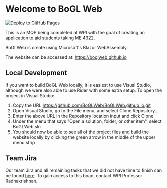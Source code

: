 # Welcome to BoGL Web

[![Deploy to GitHub Pages](https://github.com/BoGLWeb/BoGLWeb.github.io/actions/workflows/main.yml/badge.svg)](https://github.com/BoGLWeb/BoGLWeb.github.io/actions/workflows/main.yml)

This is an MQP being completed at WPI with the goal of creating an application to aid students taking ME 4322.

BoGLWeb is create using Microsoft's Blazor WebAssembly.

The website can be accessed at: https://boglweb.github.io

## Local Development

If you want to build BoGL Web locally, it is easiest to use Visual Studio, although we were also able to use Rider with some extra setup. To open the project in Visual Studio:
1. Copy the URL https://github.com/BoGLWeb/BoGLWeb.github.io.git
2. Open Visual Studio, go to the File menu, and select Clone Repository...
3. Enter the above URL in the Repository location input and click Clone
4. Under the menu that says "Open a solution, folder, or other item", select BoGLWeb.sln
5. You should now be able to see all of the project files and build the website locally by clicking the green arrow in the middle of the upper menu strip

## Team Jira

Our team Jira and all remaining tasks that we did not have time to finish can be found [here](https://bogl.atlassian.net/jira/core/projects/BOGL/board). To gain access to this boad, contact WPI Professor Radhakrishnan.
